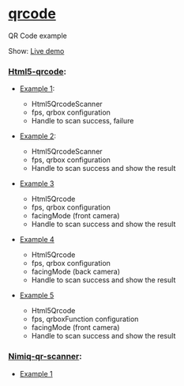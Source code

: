 # [qrcode](https://github.com/lamngockhuong/qrcode)
QR Code example

Show: [Live demo](https://me.ngockhuong.com/qrcode)

### [Html5-qrcode](https://github.com/mebjas/html5-qrcode):

- [Example 1](/html5-qrcode/example1.html):
    - Html5QrcodeScanner
    - fps, qrbox configuration
    - Handle to scan success, failure

- [Example 2](/html5-qrcode/example2.html):
    - Html5QrcodeScanner
    - fps, qrbox configuration
    - Handle to scan success and show the result

- [Example 3](/html5-qrcode/example3.html)
    - Html5Qrcode
    - fps, qrbox configuration
    - facingMode (front camera)
    - Handle to scan success and show the result

- [Example 4](/html5-qrcode/example4.html)
    - Html5Qrcode
    - fps, qrbox configuration
    - facingMode (back camera)
    - Handle to scan success and show the result

- [Example 5](/html5-qrcode/example5.html)
    - Html5Qrcode
    - fps, qrboxFunction configuration
    - facingMode (front camera)
    - Handle to scan success and show the result

### [Nimiq-qr-scanner](https://github.com/nimiq/qr-scanner):

- [Example 1](/nimiq-qr-scanner/example1.html)